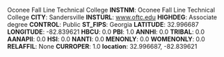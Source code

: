 
Oconee Fall Line Technical College
**INSTNM**: Oconee Fall Line Technical College 
**CITY**: Sandersville 
**INSTURL**: www.oftc.edu 
**HIGHDEG**: Associate degree 
**CONTROL**: Public 
**ST_FIPS**: Georgia 
**LATITUDE**: 32.996687 
**LONGITUDE**: -82.839621 
**HBCU**: 0.0 
**PBI**: 1.0 
**ANNHI**: 0.0 
**TRIBAL**: 0.0 
**AANAPII**: 0.0 
**HSI**: 0.0 
**NANTI**: 0.0 
**MENONLY**: 0.0 
**WOMENONLY**: 0.0 
**RELAFFIL**: None 
**CURROPER**: 1.0 
**location**: 32.996687, -82.839621 